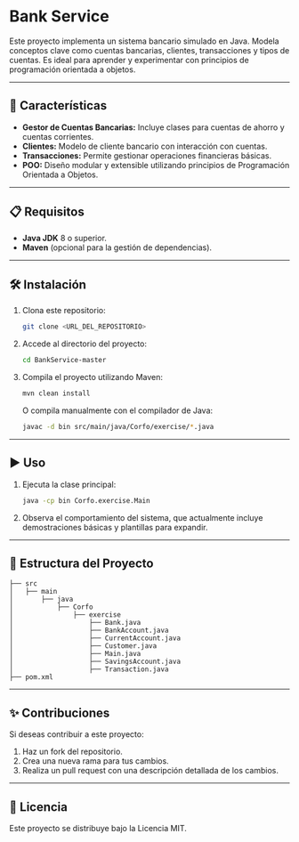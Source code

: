 # Bank Service

Este proyecto implementa un sistema bancario simulado en Java. Modela conceptos clave como cuentas bancarias, clientes, transacciones y tipos de cuentas. Es ideal para aprender y experimentar con principios de programación orientada a objetos.

---

## 🚀 Características

- **Gestor de Cuentas Bancarias:** Incluye clases para cuentas de ahorro y cuentas corrientes.
- **Clientes:** Modelo de cliente bancario con interacción con cuentas.
- **Transacciones:** Permite gestionar operaciones financieras básicas.
- **POO:** Diseño modular y extensible utilizando principios de Programación Orientada a Objetos.

---

## 📋 Requisitos

- **Java JDK** 8 o superior.
- **Maven** (opcional para la gestión de dependencias).

---

## 🛠️ Instalación

1. Clona este repositorio:
   ```bash
   git clone <URL_DEL_REPOSITORIO>
   ```

2. Accede al directorio del proyecto:
   ```bash
   cd BankService-master
   ```

3. Compila el proyecto utilizando Maven:
   ```bash
   mvn clean install
   ```
   O compila manualmente con el compilador de Java:
   ```bash
   javac -d bin src/main/java/Corfo/exercise/*.java
   ```

---

## ▶️ Uso

1. Ejecuta la clase principal:
   ```bash
   java -cp bin Corfo.exercise.Main
   ```

2. Observa el comportamiento del sistema, que actualmente incluye demostraciones básicas y plantillas para expandir.

---

## 📂 Estructura del Proyecto

```
├── src
│   ├── main
│       ├── java
│           ├── Corfo
│               ├── exercise
│                   ├── Bank.java
│                   ├── BankAccount.java
│                   ├── CurrentAccount.java
│                   ├── Customer.java
│                   ├── Main.java
│                   ├── SavingsAccount.java
│                   ├── Transaction.java
├── pom.xml
```

---

## ✨ Contribuciones

Si deseas contribuir a este proyecto:

1. Haz un fork del repositorio.
2. Crea una nueva rama para tus cambios.
3. Realiza un pull request con una descripción detallada de los cambios.

---

## 📝 Licencia

Este proyecto se distribuye bajo la Licencia MIT.

